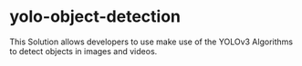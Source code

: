 # yolo-object-detection
This Solution allows developers to use make use of the YOLOv3 Algorithms to detect objects in images and videos.
